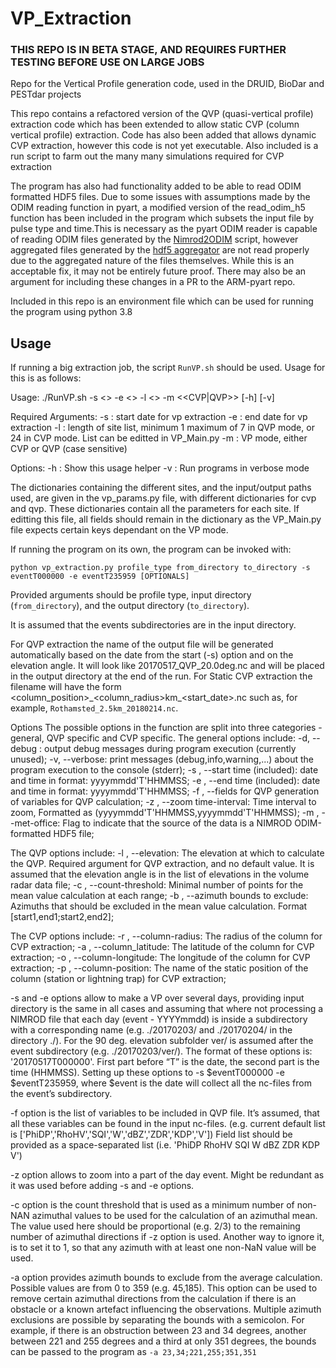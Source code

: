 # VP_Extraction

### THIS REPO IS IN BETA STAGE, AND REQUIRES FURTHER TESTING BEFORE USE ON LARGE JOBS

Repo for the Vertical Profile generation code, used in the DRUID, BioDar and PESTdar projects

This repo contains a refactored version of the QVP (quasi-vertical profile) extraction code which has been extended to allow static CVP (column vertical profile) extraction. Code has also been added that allows dynamic CVP extraction, however this code is not yet executable. Also included is a run script to farm out the many many simulations required for CVP extraction

The program has also had functionality added to be able to read ODIM formatted HDF5 files. Due to some issues with assumptions made by the ODIM reading function in pyart, a modified version of the read_odim_h5 function has been included in the program which subsets the input file by pulse type and time.This is necessary as the pyart ODIM reader is capable of reading ODIM files generated by the [Nimrod2ODIM](https://github.com/cemac/Radar_ODIM_conv) script, however aggregated files generated by the [hdf5 aggregator](https://github.com/ncasuk/nimrod_hdf5_aggregator) are not read properly due to the aggregated nature of the files themselves. While this is an acceptable fix, it may not be entirely future proof. There may also be an argument for including these changes in a PR to the ARM-pyart repo.

Included in this repo is an environment file which can be used for running the program using python 3.8

## Usage

If running a big extraction job, the script `RunVP.sh` should be used. Usage for this is as follows:

Usage: ./RunVP.sh -s <<YYYYmmdd>> -e <<YYYYmmdd>> -l <<int>> -m <<CVP|QVP>> [-h] [-v]

Required Arguments:
  -s : start date for vp extraction
  -e : end date for vp extraction
  -l : length of site list, minimum 1 maximum of 7 in QVP mode, or 24 in CVP mode. List can be editted in VP_Main.py
  -m : VP mode, either CVP or QVP (case sensitive)

Options:
  -h : Show this usage helper
  -v : Run programs in verbose mode

The dictionaries containing the different sites, and the input/output paths used, are given in the vp_params.py file, with different dictionaries for cvp and qvp. These dictionaries contain all the parameters for each site. If editting this file, all fields should remain in the dictionary as the VP_Main.py file expects certain keys dependant on the VP mode.

If running the program on its own, the program can be invoked with:

`python vp_extraction.py profile_type from_directory to_directory -s eventT000000 -e eventT235959 [OPTIONALS]`

Provided arguments should be profile type, input directory (`from_directory`), and the output directory (`to_directory`).

It is assumed that the events subdirectories are in the input directory.

For QVP extraction the name of the output file will be generated automatically based on the date from the start (-s) option and on the elevation angle. It will look like 20170517_QVP_20.0deg.nc and will be placed in the output directory at the end of the run. For Static CVP extraction the filename will have the form <column_position>\_<column_radius>km\_<start_date>.nc such as, for example, `Rothamsted_2.5km_20180214.nc`.

Options
The possible options in the function are split into three categories - general, QVP specific and CVP specific. The general options include:
	   -d, --debug : output debug messages during program execution (currently unused);
	   -v, --verbose: print messages (debug,info,warning,...) about the program execution to the console (stderr);
	   -s , --start time (included):  date and time in format: yyyymmdd'T'HHMMSS;
	   -e , --end time (included): date and time in format: yyyymmdd'T'HHMMSS;
	   -f , --fields for QVP generation of variables for QVP calculation;
	   -z , --zoom time-interval: Time interval to zoom, Formatted as (yyyymmdd'T'HHMMSS,yyyymmdd'T'HHMMSS);
	   -m , --met-office: Flag to indicate that the source of the data is a NIMROD ODIM-formatted HDF5 file;

The QVP options include:
	   -l , --elevation: The elevation at which to calculate the QVP. Required argument for QVP extraction, and no default value. It is assumed that the elevation angle is in the list of elevations in the volume radar data file;
	   -c , --count-threshold: Minimal number of points for the mean value calculation at each range;
	   -b , --azimuth bounds to exclude: Azimuths that should be excluded in the mean value calculation. Format [start1,end1;start2,end2];

The CVP options include:
	   -r , --column-radius: The radius of the column for CVP extraction;
		 -a , --column_latitude: The latitude of the column for CVP extraction;
		 -o , --column-longitude: The longitude of the column for CVP extraction;
		 -p , --column-position: The name of the static position of the column (station or lightning trap) for CVP extraction;

-s and -e options allow to make a VP over several days, providing input directory is the same in all cases and assuming that where not processing a NIMROD file that each day (event - YYYYmmdd) is inside a subdirectory with a corresponding name (e.g. ./20170203/ and ./20170204/ in the directory ./). For the 90 deg. elevation subfolder ver/ is assumed after the event subdirectory (e.g. ./20170203/ver/). The format of these options is: '20170517T000000'. First part before “T” is the date, the second part is the time (HHMMSS). Setting up these options to -s $eventT000000 -e $eventT235959, where $event is the date will collect all the nc-files from the event’s subdirectory.

-f option is the list of variables to be included in QVP file. It’s assumed, that all these variables can be found in the input nc-files. (e.g. current default list is ['PhiDP','RhoHV','SQI','W','dBZ','ZDR','KDP','V']) Field list should be provided as a space-separated list (i.e. 'PhiDP RhoHV SQI W dBZ ZDR KDP V')

-z option allows to zoom into a part of the day event. Might be redundant as it was used before adding -s and -e options.

-c option is the count threshold that is used as a minimum number of non-NAN azimuthal values to be used for the calculation of an azimuthal mean. The value used here should be proportional (e.g. 2/3) to the remaining number of azimuthal directions if -z option is used. Another way to ignore it, is to set it to 1, so that any azimuth with at least one non-NaN value will be used.

-a option provides azimuth bounds to exclude from the average calculation. Possible values are from 0 to 359 (e.g. 45,185). This option can be used to remove certain azimuthal directions from the calculation if there is an obstacle or a known artefact influencing the observations. Multiple azimuth exclusions are possible by separating the bounds with a semicolon. For example, if there is an obstruction between 23 and 34 degrees, another between 221 and 255 degrees and a third at only 351 degrees, the bounds can be passed to the program as `-a 23,34;221,255;351,351`
